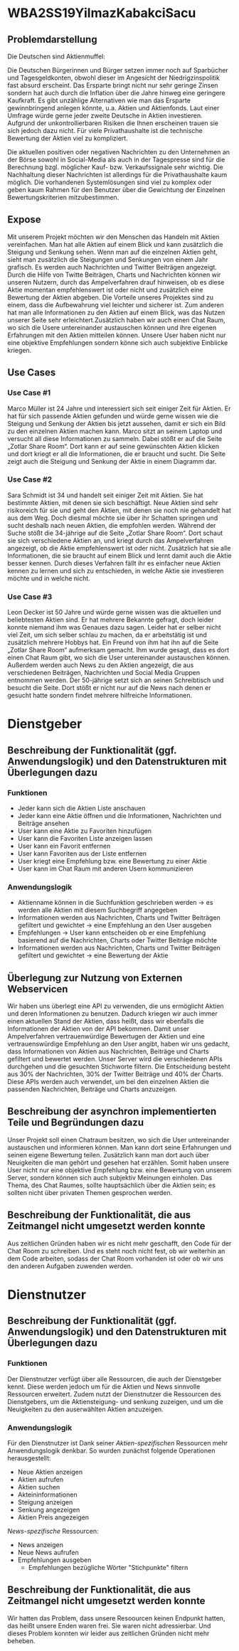 # WBA2SS19YilmazKabakciSacu

## Problemdarstellung

Die Deutschen sind Aktienmuffel:

Die Deutschen Bürgerinnen und Bürger setzen immer noch auf Sparbücher und Tagesgeldkonten, obwohl dieser im Angesicht der Niedrigzinspolitik fast absurd erscheint. 
Das Ersparte bringt nicht nur sehr geringe Zinsen sondern hat auch durch die Inflation über die Jahre hinweg eine geringere Kaufkraft. Es gibt unzählige Alternativen
wie man das Ersparte gewinnbringend anlegen könnte, u.a. Aktien und Aktienfonds. Laut einer Umfrage würde gerne jeder zweite Deutsche in Aktien investieren. Aufgrund 
der unkontrollierbaren Risiken die Ihnen erscheinen trauen sie sich jedoch dazu nicht. Für viele Privathaushalte ist die technische Bewertung der Aktien viel zu kompliziert.

Die aktuellen positiven oder negativen Nachrichten zu den Unternehmen an der Börse sowohl in Social-Media als auch in der Tagespresse sind für die Berechnung
bzgl. möglicher Kauf- bzw. Verkaufssignale sehr wichtig. Die Nachhaltung dieser Nachrichten ist allerdings für die Privathaushalte kaum möglich. 
Die vorhandenen Systemlösungen sind viel zu komplex oder geben kaum Rahmen für den Benutzer über die Gewichtung der Einzelnen Bewertungskriterien mitzubestimmen.

## Expose

Mit unserem Projekt möchten wir den Menschen das Handeln mit Aktien vereinfachen. Man hat alle Aktien auf einem Blick und kann zusätzlich die Steigung und Senkung sehen. 
Wenn man auf die einzelnen Aktien geht, sieht man zusätzlich die Steigungen und Senkungen von einem Jahr grafisch. Es werden auch Nachrichten und Twitter Beiträgen angezeigt. 
Durch die Hilfe von Twitte Beiträgen, Charts und Nachrichten können wir unseren Nutzern, durch das Ampelverfahren drauf hinweisen, ob es diese Aktie momentan empfehlenswert ist oder nicht und zusätzlich eine Bewertung der Aktien abgeben. 
Die Vorteile unseres Projektes sind zu einem, dass die Aufbewahrung viel leichter und sicherer ist. Zum anderen hat man alle Informationen zu den Aktien auf einem Blick, was das Nutzen
unserer Seite sehr erleichtert.Zusätzlich haben wir auch einen Chat Raum, wo sich die Usere untereinander austauschen können und ihre eigenen Erfahrungen mit den Aktien mitteilen können.
Unsere User haben nicht nur eine objektive Empfehlungen sondern könne sich auch subjektive Einblicke kriegen.

## Use Cases

### Use Case #1

Marco Müller ist 24 Jahre und interessiert sich seit einiger Zeit für Aktien. Er hat für sich passende Aktien gefunden und würde gerne wissen wie die Steigung und Senkung der Aktien bis jetzt aussehen, damit er sich ein Bild zu den einzelnen Aktien machen kann. Marco sitzt an seinem Laptop und versucht all diese Informationen zu sammeln. Dabei stößt er auf die Seite „Zotlar Share Room“. Dort kann er auf seine gewünschten Aktien klicken und dort kriegt er all die Informationen, die er braucht und sucht. Die Seite zeigt auch die Steigung und Senkung der Aktie in einem Diagramm dar.

### Use Case #2

Sara Schmidt ist 34 und handelt seit einiger Zeit mit Aktien. Sie hat bestimmte Aktien, mit denen sie sich beschäftigt. Neue Aktien sind sehr risikoreich für sie und geht den Aktien, mit denen sie noch nie gehandelt hat aus dem Weg. Doch diesmal möchte sie über ihr Schatten springen und sucht deshalb nach neuen Aktien, die empfohlen werden. Während der Suche stößt die 34-jährige auf die Seite „Zotlar Share Room“. Dort schaut sie sich verschiedene Aktien an, und kriegt durch das Ampelverfahren angezeigt, ob die Aktie empfehlenswert ist oder nicht. Zusätzlich hat sie alle Informationen, die sie braucht auf einem Blick und lernt damit auch die Aktie besser kennen. Durch dieses Verfahren fällt ihr es einfacher neue Aktien kennen zu lernen und sich zu entschieden, in welche Aktie sie investieren möchte und in welche nicht.

### Use Case #3

Leon Decker ist 50 Jahre und würde gerne wissen was die aktuellen und beliebtesten Aktien sind. Er hat mehrere Bekannte gefragt, doch leider konnte niemand ihm was Genaues dazu sagen. Leider hat er selber nicht viel Zeit, um sich selber schlau zu machen, da er arbeitstätig ist und zusätzlich mehrere Hobbys hat. Ein Freund von ihm hat ihn auf die Seite „Zotlar Share Room“ aufmerksam gemacht. Ihm wurde gesagt, dass es dort einen Chat Raum gibt, wo sich die User untereinander austauschen können. Außerdem werden auch News zu den Aktien angezeigt, die aus verschiedenen Beiträgen, Nachrichten und Social Media Gruppen entnommen werden. 
Der 50-jährige setzt sich an seinen Schreibtisch und besucht die Seite. Dort stößt er nicht nur auf die News nach denen er gesucht hatte sondern findet mehrere hilfreiche Informationen. 

# Dienstgeber

## Beschreibung der Funktionalität (ggf. Anwendungslogik) und den Datenstrukturen mit Überlegungen dazu

### Funktionen

* Jeder kann sich die Aktien Liste anschauen
* Jeder kann eine Aktie öffnen und die Informationen, Nachrichten und Beiträge ansehen
* User kann eine Aktie zu Favoriten hinzufügen
* User kann die Favoriten Liste anzeigen lassen
* User kann ein Favorit entfernen
* User kann Favoriten aus der Liste entfernen
* User kriegt eine Empfehlung bzw. eine Bewertung zu einer Aktie
* User kann im Chat Raum mit anderen Usern kommunizieren

### Anwendungslogik

* Aktienname können in die Suchfunktion geschrieben werden -> es werden alle Aktien mit diesem Suchbegriff angegeben
* Informationen werden aus Nachrichten, Charts und Twitter Beiträgen gefiltert und gewichtet -> eine Empfehlung an den User ausgeben
* Empfehlungen -> User kann entscheiden ob er eine Empfehlung basierend auf die Nachrichten, Charts oder Twitter Beiträge möchte
* Informationen werden aus Nachrichten, Charts und Twitter Beiträgen gefiltert und gewichtet -> eine Bewertung der Aktie


## Überlegung zur Nutzung von Externen Webservicen

Wir haben uns überlegt eine API zu verwenden, die uns ermöglicht Aktien und deren Informationen zu benutzen. Dadurch kriegen wir auch immer einen aktuellen Stand der Aktien, dass heißt, dass wir ebenfalls die Informationen der Aktien von der API bekommen.
Damit unser Ampelverfahren vertrauenwürdige Bewertugen der Aktien und eine vertrauenswürdige Empfehlung an den User angibt, haben wir uns gedacht, dass Informationen von Aktien aus Nachrichten, Beiträge und Charts gefiltert und bewertet werden.
Unser Server wird die verschiedenen APIs durchgehen und die gesuchten Stichworte filtern. 
Die Entscheidung besteht aus 30% der Nachrichten, 30% der Twitter Beiträge und 40% der Charts. 
Diese APIs werden auch verwendet, um bei den einzelnen Aktien die passenden Nachrichten, Beiträge und Charts anzuzeigen.

## Beschreibung der asynchron implementierten Teile und Begründungen dazu

Unser Projekt soll einen Chatraum besitzen, wo sich die User untereinander austauschen und informieren können. Man kann dort seine Erfahrungen und seinen eigene Bewertung teilen. Zusätzlich kann man dort auch über Neuigkeiten die man gehört und gesehen hat erzählen. Somit haben unsere User nicht nur eine objektive Empfehlung bzw. eine Bewertung von unserem Server, sondern können sich auch subjektiv Meinungen einholen. Das Thema, des Chat Raumes, sollte hauptsächlich über die Aktien sein; es sollten nicht über privaten Themen gesprochen werden.

## Beschreibung der Funktionalität, die aus Zeitmangel nicht umgesetzt werden konnte

Aus zeitlichen Gründen haben wir es nicht mehr geschafft, den Code für der Chat Room zu schreiben. Und es steht noch nicht fest, ob wir weiterhin an dem Code arbeiten, sodass der Chat Room vorhanden ist oder ob wir uns den anderen Aufgaben zuwenden werden.

# Dienstnutzer
## Beschreibung der Funktionalität (ggf. Anwendungslogik) und den Datenstrukturen mit Überlegungen dazu

### Funktionen
Der Dienstnutzer verfügt über alle Ressourcen, die auch der Dienstgeber kennt. Diese werden jedoch um für die Aktien und News  sinnvolle Ressourcen erweitert. Zudem nutzt der Dienstnutzer die Ressourcen des Dienstgebers, um die Aktiensteigung- und senkung zuzeigen, und um die Neuigkeiten zu den auserwählten Aktien anzuzeigen. 

### Anwendungslogik
Für den Dienstnutzer ist Dank seiner *Aktien-spezifischen* Ressourcen mehr Anwendungslogik denkbar. So wurden zunächst folgende Operationen herausgestellt:
* Neue Aktien anzeigen
* Aktien aufrufen
* Aktien suchen
* Akteininformationen
* Steigung anzeigen
* Senkung angezeigen 
* Aktien Preis angezeigen

*News-spezifische* Ressourcen:
* News anzeigen
* Neue News aufrufen
* Empfehlungen ausgeben
  * Empfehlungen bezügliche Wörter "Stichpunkte" filtern

## Beschreibung der Funktionalität, die aus Zeitmangel nicht umgesetzt werden konnte

Wir hatten das Problem, dass unsere Resoourcen keinen Endpunkt hatten, das heißt unsere Enden waren frei. Sie waren nicht adressierbar. Und dieses Problem konnten wir leider aus zeitlichen Gründen nicht mehr beheben.






